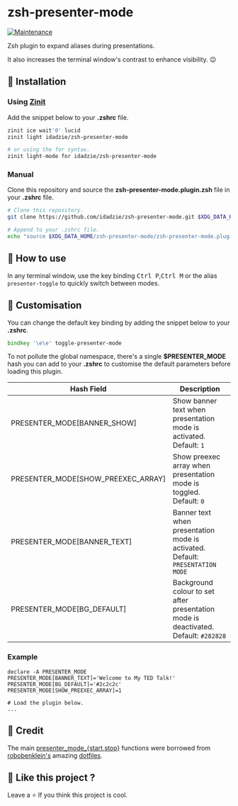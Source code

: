 # zsh-presenter-mode

[![Maintenance][maintenance badge]]()

Zsh plugin to expand aliases during presentations.

It also increases the terminal window's contrast to enhance visibility. :wink:


## :floppy_disk: Installation

### Using [Zinit][zinit]

Add the snippet below to your **.zshrc** file.

```zsh
zinit ice wait'0' lucid
zinit light idadzie/zsh-presenter-mode

# or using the for syntax.
zinit light-mode for idadzie/zsh-presenter-mode
```

### Manual

Clone this repository and source the **zsh-presenter-mode.plugin.zsh** file in your **.zshrc** file.

```zsh
# Clone this repository.
git clone https://github.com/idadzie/zsh-presenter-mode.git $XDG_DATA_HOME/zsh-presenter-mode

# Append to your .zshrc file.
echo "source $XDG_DATA_HOME/zsh-presenter-mode/zsh-presenter-mode.plugin.zsh" | tee -a "${ZDOTDIR:-$HOME}/.zshrc"
```


## :rocket: How to use
In any terminal window, use the key binding <kbd>Ctrl  P</kbd>,<kbd>Ctrl  M</kbd> or the alias `presenter-toggle` to quickly switch between modes.


## :wrench: Customisation

You can change the default key binding by adding the snippet below to your **.zshrc**.

```zsh
bindkey '\e\e' toggle-presenter-mode
```

To not pollute the global namespace, there's a single **$PRESENTER_MODE** hash you can add to your **.zshrc** to customise the default parameters before loading this plugin.

| Hash Field                         | Description                                                  |
| ---------------------------------- | ------------------------------------------------------------ |
| PRESENTER_MODE[BANNER_SHOW]        | Show banner text when presentation mode is activated. Default: `1` |
| PRESENTER_MODE[SHOW_PREEXEC_ARRAY] | Show preexec array when presentation mode is toggled. Default: `0` |
| PRESENTER_MODE[BANNER_TEXT]        | Banner text when presentation mode is activated. Default: `PRESENTATION MODE` |
| PRESENTER_MODE[BG_DEFAULT]         | Background colour to set after presentation mode is deactivated. Default: `#282828` |

### Example

```
declare -A PRESENTER_MODE
PRESENTER_MODE[BANNER_TEXT]='Welcome to My TED Talk!'
PRESENTER_MODE[BG_DEFAULT]='#2c2c2c'
PRESENTER_MODE[SHOW_PREEXEC_ARRAY]=1

# Load the plugin below.
...
```


## :handshake: Credit

The main [presenter_mode_{start,stop}][presenter-mode] functions were borrowed from [robobenklein's][robo] amazing [dotfiles][dotfiles].


## :sparkling_heart: Like this project ?

Leave a :star: If you think this project is cool.

[maintenance badge]: https://img.shields.io/maintenance/yes/2023.svg
[zinit]: https://github.com/zdharma-continuum/zinit
[robo]: https://github.com/robobenklein
[dotfiles]: https://github.com/robobenklein/configs
[presenter-mode]: https://github.com/robobenklein/configs/blob/master/zsh/plunks/presenter-mode.zsh
